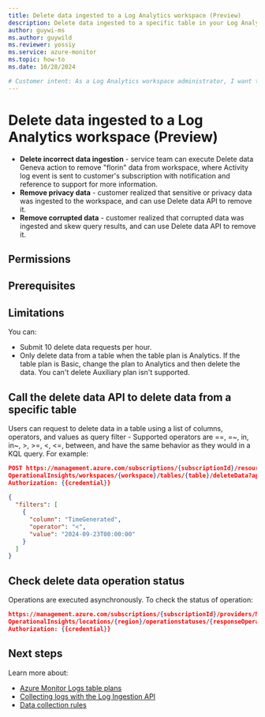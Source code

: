 ```yaml
---
title: Delete data ingested to a Log Analytics workspace (Preview) 
description: Delete data ingested to a specific table in your Log Analytics workspace. 
author: guywi-ms
ms.author: guywild
ms.reviewer: yossiy
ms.service: azure-monitor
ms.topic: how-to 
ms.date: 10/28/2024

# Customer intent: As a Log Analytics workspace administrator, I want to delete data from tables in my Log Analytics workspace if the data is ingested by mistake, corrupt, or includes personal identifiable details.
---
```


# Delete data ingested to a Log Analytics workspace (Preview) 


- **Delete incorrect data ingestion** - service team can execute Delete data Geneva action to remove "florin" data from workspace, where Activity log event is sent to customer's subscription with notification and reference to support for more information.
- **Remove privacy data** - customer realized that sensitive or privacy data was ingested to the workspace, and can use Delete data API to remove it.
- **Remove corrupted data** - customer realized that corrupted data was ingested and skew query results, and can use Delete data API to remove it.

## Permissions

## Prerequisites

## Limitations

You can: 
- Submit 10 delete data requests per hour. 
- Only delete data from a table when the table plan is Analytics. If the table plan is Basic, change the plan to Analytics and then delete the data. You can't delete Auxiliary plan isn't supported.

## Call the delete data API to delete data from a specific table

Users can request to delete data in a table using a list of columns, operators, and values as query filter -  Supported operators are ==, =~, in, in~, >, >=, <, <=, between, and have the same behavior as they would in a KQL query. For example:

```json 
POST https://management.azure.com/subscriptions/{subscriptionId}/resourceGroups/{resourcegroup}/providers/Microsoft.
OperationalInsights/workspaces/{workspace}/tables/{table}/deleteData?api-version=2023-09-01
Authorization: {{credential}}
 
{
  "filters": [
    {
      "column": "TimeGenerated",
      "operator": "<",
      "value": "2024-09-23T00:00:00"
    }
  ]
}
```

## Check delete data operation status 

Operations are executed asynchronously. To check the status of operation:
 
 ```json 
https://management.azure.com/subscriptions/{subscriptionId}/providers/Microsoft.
OperationalInsights/locations/{region}/operationstatuses/{responseOperation}?api-version=2023-09-01
Authorization: {{credential}}
```


## Next steps

Learn more about:

- [Azure Monitor Logs table plans](../logs/data-platform-logs.md#table-plans)
- [Collecting logs with the Log Ingestion API](../logs/logs-ingestion-api-overview.md)
- [Data collection rules](../essentials/data-collection-endpoint-overview.md)
